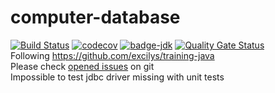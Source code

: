# computer-database
[![Build Status](https://travis-ci.com/IQbrod/computer-database.svg?branch=master)](https://travis-ci.com/IQbrod/computer-database) [![codecov](https://codecov.io/gh/IQbrod/computer-database/branch/master/graph/badge.svg)](https://codecov.io/gh/IQbrod/computer-database)
[![badge-jdk](https://img.shields.io/badge/jdk-8-green.svg)](http://www.oracle.com/technetwork/java/javase/downloads/index.html)
[![Quality Gate Status](https://sonarcloud.io/api/project_badges/measure?project=IQbrod_computer-database&metric=alert_status)](https://sonarcloud.io/dashboard?id=IQbrod_computer-database)  
Following https://github.com/excilys/training-java  
Please check [opened issues](https://github.com/IQbrod/computer-database/issues) on git  
Impossible to test jdbc driver missing with unit tests  
